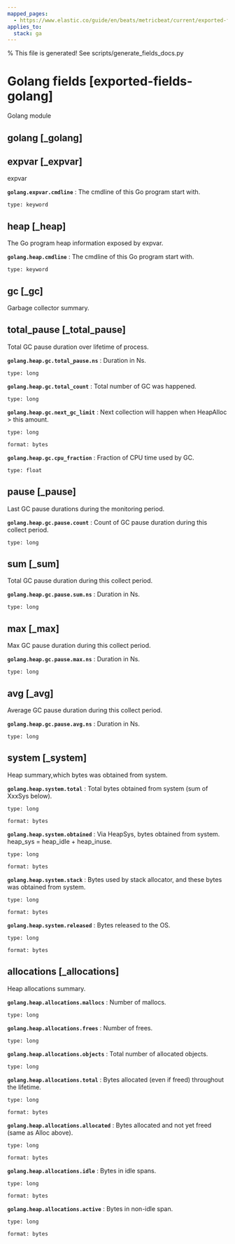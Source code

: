 ```yaml
---
mapped_pages:
  - https://www.elastic.co/guide/en/beats/metricbeat/current/exported-fields-golang.html
applies_to:
  stack: ga
---
```


% This file is generated! See scripts/generate_fields_docs.py

# Golang fields [exported-fields-golang]

Golang module

## golang [_golang]



## expvar [_expvar]

expvar

**`golang.expvar.cmdline`**
:   The cmdline of this Go program start with.

    type: keyword


## heap [_heap]

The Go program heap information exposed by expvar.

**`golang.heap.cmdline`**
:   The cmdline of this Go program start with.

    type: keyword


## gc [_gc]

Garbage collector summary.

## total_pause [_total_pause]

Total GC pause duration over lifetime of process.

**`golang.heap.gc.total_pause.ns`**
:   Duration in Ns.

    type: long


**`golang.heap.gc.total_count`**
:   Total number of GC was happened.

    type: long


**`golang.heap.gc.next_gc_limit`**
:   Next collection will happen when HeapAlloc > this amount.

    type: long

    format: bytes


**`golang.heap.gc.cpu_fraction`**
:   Fraction of CPU time used by GC.

    type: float


## pause [_pause]

Last GC pause durations during the monitoring period.

**`golang.heap.gc.pause.count`**
:   Count of GC pause duration during this collect period.

    type: long


## sum [_sum]

Total GC pause duration during this collect period.

**`golang.heap.gc.pause.sum.ns`**
:   Duration in Ns.

    type: long


## max [_max]

Max GC pause duration during this collect period.

**`golang.heap.gc.pause.max.ns`**
:   Duration in Ns.

    type: long


## avg [_avg]

Average GC pause duration during this collect period.

**`golang.heap.gc.pause.avg.ns`**
:   Duration in Ns.

    type: long


## system [_system]

Heap summary,which bytes was obtained from system.

**`golang.heap.system.total`**
:   Total bytes obtained from system (sum of XxxSys below).

    type: long

    format: bytes


**`golang.heap.system.obtained`**
:   Via HeapSys, bytes obtained from system. heap_sys = heap_idle + heap_inuse.

    type: long

    format: bytes


**`golang.heap.system.stack`**
:   Bytes used by stack allocator, and these bytes was obtained from system.

    type: long

    format: bytes


**`golang.heap.system.released`**
:   Bytes released to the OS.

    type: long

    format: bytes


## allocations [_allocations]

Heap allocations summary.

**`golang.heap.allocations.mallocs`**
:   Number of mallocs.

    type: long


**`golang.heap.allocations.frees`**
:   Number of frees.

    type: long


**`golang.heap.allocations.objects`**
:   Total number of allocated objects.

    type: long


**`golang.heap.allocations.total`**
:   Bytes allocated (even if freed) throughout the lifetime.

    type: long

    format: bytes


**`golang.heap.allocations.allocated`**
:   Bytes allocated and not yet freed (same as Alloc above).

    type: long

    format: bytes


**`golang.heap.allocations.idle`**
:   Bytes in idle spans.

    type: long

    format: bytes


**`golang.heap.allocations.active`**
:   Bytes in non-idle span.

    type: long

    format: bytes


